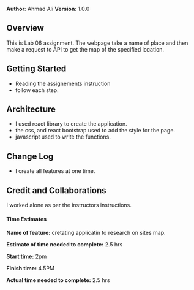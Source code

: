 **Author**: Ahmad Ali 
**Version**: 1.0.0 

## Overview
This is Lab 06 assignment. The webpage take a name of place and then make a request to API to get the map of the specified location. 

## Getting Started
- Reading the assignements instruction
- follow each step. 

## Architecture
- I used react library to create the application.
- the css, and react bootstrap used to add the style for the page. 
- javascript used to write the functions. 

## Change Log
- I create all features at one time. 

## Credit and Collaborations
I worked alone as per the instructors instructions. 

#### Time Estimates
 

**Name of feature:** cretating applicatin to research on sites map. 

**Estimate of time needed to complete:** 2.5 hrs

**Start time:** 2pm

**Finish time:** 4.5PM

**Actual time needed to complete:** 2.5 hrs